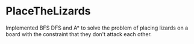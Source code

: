 # PlaceTheLizards
Implemented BFS DFS and A* to solve the problem of placing lizards on a board with the constraint that they don't attack each other. 
